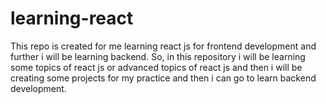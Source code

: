 # learning-react
This repo is created for me learning react js for frontend development and further i will be learning backend. So, in this repository i will be learning some topics of react js or advanced topics of react js and then i will be creating some projects for my practice and then i can go to learn backend development.
